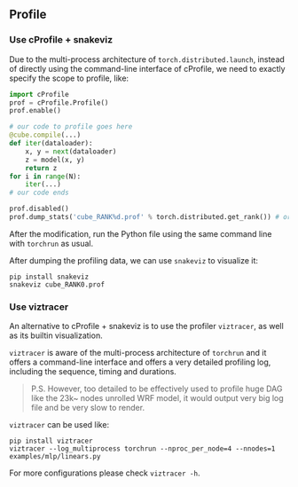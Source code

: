 ## Profile

### Use cProfile + snakeviz

Due to the multi-process architecture of `torch.distributed.launch`, instead of directly using
the command-line interface of cProfile, we need to exactly specify the scope to profile, like:

```python
import cProfile
prof = cProfile.Profile()
prof.enable()

# our code to profile goes here
@cube.compile(...)
def iter(dataloader):
    x, y = next(dataloader)
    z = model(x, y)
    return z
for i in range(N):
    iter(...)
# our code ends

prof.disabled()
prof.dump_stats('cube_RANK%d.prof' % torch.distributed.get_rank()) # or use TID/PID, if to profile multi-thread/-process program.
```

After the modification, run the Python file using the same command line with `torchrun` as usual.

After dumping the profiling data, we can use `snakeviz` to visualize it:

```shell
pip install snakeviz
snakeviz cube_RANK0.prof
```

### Use viztracer

An alternative to cProfile + snakeviz is to use the profiler `viztracer`, 
as well as its builtin visualization.

`viztracer` is aware of the multi-process architecture of `torchrun` and it offers a command-line
interface and offers a very detailed profiling log, including the sequence, timing and durations.

> P.S. However, too detailed to be effectively used to profile huge DAG like the 23k~ nodes unrolled
> WRF model, it would output very big log file and be very slow to render.

`viztracer` can be used like:

```shell
pip install viztracer
viztracer --log_multiprocess torchrun --nproc_per_node=4 --nnodes=1 examples/mlp/linears.py
```

For more configurations please check `viztracer -h`.